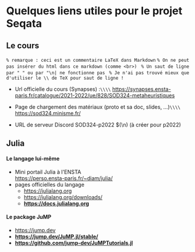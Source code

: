 # Quelques liens utiles pour le projet Seqata

## Le cours
``% remarque : ceci est un commentaire LaTeX dans Markdown``
``% On ne peut pas insérer du html dans ce markdown (comme <br>) ``
``% Un saut de ligne par " " ou par "\n| ne fonctionne pas ``
``% Je n'ai pas trouvé mieux que d'utiliser le \\ de TeX pour saut de ligne !``

- Url officielle du cours (Synapses) :``\\\\``
  <https://synapses.ensta-paris.fr/catalogue/2021-2022/ue/828/SOD324-metaheuristiques>

- Page de chargement des matériaux (proto et sa doc, slides, ...)``\\\\``
  <https://sod324.minisme.fr/>

- URL de serveur Discord SOD324-p2022 $(\n)
  (à créer pour p2022)

## Julia

#### Le langage lui-même
- Mini portail Julia à l'ENSTA<br>
  <https://perso.ensta-paris.fr/~diam/julia/>
- pages officielles du langage
  - <https://julialang.org>
  - <https://julialang.org/downloads/>
  - **<https://docs.julialang.org>**

#### Le package JuMP

- <https://jump.dev>
- **<https://jump.dev/JuMP.jl/stable/>**
- **<https://github.com/jump-dev/JuMPTutorials.jl>**


